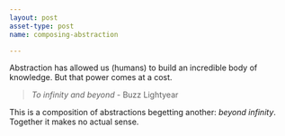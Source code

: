 ```yaml
---
layout: post
asset-type: post
name: composing-abstraction

---
```


Abstraction has allowed us (humans) to build an incredible body of knowledge. But that power comes at a cost.

> _To infinity and beyond_ - Buzz Lightyear

This is a composition of abstractions begetting another: *beyond infinity*. Together it makes no actual sense.